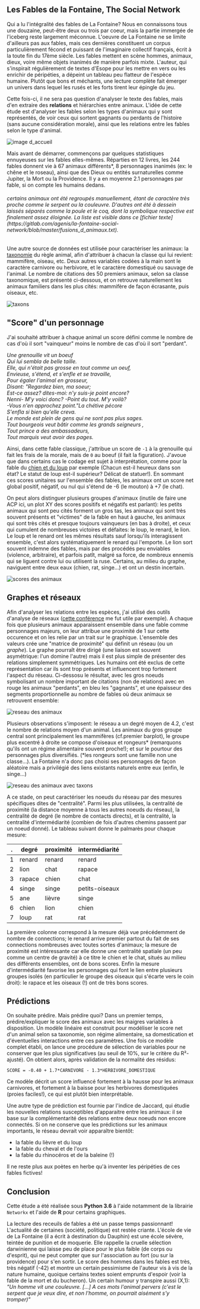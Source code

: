## Les Fables de la Fontaine, The Social Network

Qui a lu l'intégralité des fables de La Fontaine? Nous en connaissons tous une douzaine, peut-être deux ou trois par coeur, mais la partie immergée de l'iceberg reste largement méconnue. L'oeuvre de La Fontaine ne se limite d'ailleurs pas aux fables, mais ces dernières constituent un corpus particulièrement fécond et puissant de l'imaginaire collectif français, écrit à la toute fin du 17ème siècle. Les fables mettent en scène hommes, animaux, dieux, voire même objets inanimés de manière parfois mixte. L'auteur, qui s'inspirait régulièrement de textes d'Esope pour les mettre en vers ou les enrichir de péripéties, a dépeint un tableau peu flatteur de l'espèce humaine. Plutôt que bons et méchants, une lecture complète fait émerger un univers dans lequel les rusés et les forts tirent leur épingle du jeu.

Cette fois-ci, il ne sera pas question d'analyser le texte des fables, mais d'en extraire des **relations** et hiérarchies entre animaux. L'idée de cette étude est d'analyser les fables selon les types d'animaux qui y sont représentés, de voir ceux qui sortent gagnants ou perdants de l'histoire (sans aucune considération morale), ainsi que les relations entre les fables selon le type d'animal. 

![image d_accueil](lion_illustration.png)

Mais avant de démarrer, commençons par quelques statistiques ennuyeuses sur les fables elles-mêmes. Réparties en 12 livres, les 244 fables donnent vie à 67 animaux différents\*, 8 personnages inanimés (ex: le chêne et le roseau), ainsi que des Dieux ou entités surnaturelles comme Jupiter, la Mort ou la Providence. Il y a en moyenne 2.1 personnages par fable, si on compte les humains dedans.

<h6> <i> certains animaux ont été regroupés manuellement, étant de caractère très proche comme le serpent ou la couleuvre. D'autres ont été à dessein laissés séparés comme la poule et le coq, dont la symbolique respective est finalement assez éloignée. La liste est visible dans ce [fichier texte](https://gitlab.com/agenis/la-fontaine-social-network/blob/master/fusions_d_animaux.txt). </h6> </i> 

Une autre source de données est utilisée pour caractériser les animaux: la [taxonomie](http://informations-documents.com/environnement.ecole/regne_animal_1.htm) du règle animal, afin d'attribuer à chacun la classe qui lui revient: mammifère, oiseau, etc. Deux autres variables codées à la main sont le caractère carnivore ou herbivore, et le caractère domestiqué ou sauvage de l'animal. Le nombre de citations des 50 premiers animaux, selon sa classe taxonomique, est présenté ci-dessous, et on retrouve naturellement les animaux familiers dans les plus cités: mammifère de façon écrasante, puis oiseaux, etc.

![taxons](apparitions.png)

## "Score" d'un personnage

J'ai souhaité attribuer à chaque animal un score défini comme le nombre de cas d'où il sort "vainqueur" moins le nombre de cas d'où il sort "perdant". 

<i>*Une grenouille vit un boeuf* <br />
Qui lui sembla de belle taille. <br />
Elle, qui n'était pas grosse en tout comme un oeuf,<br />
Envieuse, s'étend, et s'enfle et se travaille,<br />
Pour égaler l'animal en grosseur,<br />
Disant: "Regardez bien, ma soeur;<br />
Est-ce assez? dites-moi: n'y suis-je point encore?<br />
Nenni- M'y voici donc? -Point du tout. M'y voilà?<br />
-Vous n'en approchez point."La chétive pécore<br />
S'enfla si bien qu'elle creva.<br />
Le monde est plein de gens qui ne sont pas plus sages.<br />
Tout bourgeois veut bâtir comme les grands seigneurs ,<br />
Tout prince a des ambassadeurs,<br />
Tout marquis veut avoir des pages.</i>

Ainsi, dans cette fable classique, j'attribue un score de `-1` à la grenouille qui fait les frais de la morale, mais de `0` au boeuf (il fait la figuration). J'avoue que dans certains cas le codage est sujet à interprétation, comme pour la fable du [chien et du loup](http://www.la-fontaine-ch-thierry.net/loupchien.htm) par exemple (Chacun est-il heureux dans son état? Le statut de loup est-il supérieur? Délicat de statuer!). En sommant ces scores unitaires sur l'ensemble des fables, les animaux ont un score net global positif, négatif, ou nul qui s'étend de -6 (le mouton) à +7 (le chat). 

On peut alors distinguer plusieurs groupes d'animaux (inutile de faire une ACP ici, un plot XY des scores positifs et négatifs est parlant): les petits animaux qui sont peu cités forment un gros tas, les animaux qui sont très souvent présents et "victimes" de la fable en haut à gauche, les animaux qui sont très cités et presque toujours vainqueurs (en bas à droite), et ceux qui cumulent de nombreuses victoires et défaites: le loup, le renard, le lion. Le loup et le renard ont les mêmes résultats sauf lorsqu'ils interagissent ensemble, c'est alors systématiquement le renard qui l'emporte. Le lion sort souvent indemne des fables, mais par des procédés peu enviables (violence, arbitraire), et parfois patît, malgré sa force, de nombreux ennemis qui se liguent contre lui ou utilisent la ruse. Certains, au milieu du graphe, naviguent entre deux eaux (chien, rat, singe...) et ont un destin incertain.

![scores des animaux](scores.png)

## Graphes et réseaux

Afin d'analyser les relations entre les espèces, j'ai utilisé des outils d'analyse de réseaux ([cette conférence](https://www.youtube.com/watch?v=7fsreJMy_pI) me fut utile par exemple). A chaque fois que plusieurs animaux apparaissent ensemble dans une fable comme personnages majeurs, on leur attribue une proximité de 1 sur cette occurence et on les relie par un trait sur le graphique. L'ensemble des valeurs crée une "matrice de proximité" qui définit un réseau (ou un *graphe*). Le graphe pourraît être dirigé (une liaison est souvent asymétrique: l'un domine l'autre) mais il est plus simple de présenter des relations simplement symmétriques. Les humains ont été exclus de cette représentation car ils sont trop présents et influencent trop fortement l'aspect du réseau. Ci-dessosu le résultat, avec les gros noeuds symbolisant un nombre important de citations (non de relations) avec en rouge les animaux "perdants", en bleu les "gagnants", et une épaisseur des segments proportionnelle au nombre de fables où deux animaux se retrouvent ensemble:

![reseau des animaux](reseau_animaux.png)

Plusieurs observations s'imposent: le réseau a un degré moyen de 4.2, c'est le nombre de relations moyen d'un animal. Les animaux du gros groupe central sont principalement les mammifères (cf.premier barplot), le groupe plus excentré à droite se compose d'oiseaux et rongeurs\* (remarquons qu'ils ont un régime alimentaire souvent proche!); et sur le pourtour des personnages plus diversifiés. (\*les rongeurs sont une famille non une classe...). La Fontaine n'a donc pas choisi ses personnages de façon aléatoire mais a privilégié des liens existants naturels entre eux (enfin, le singe...)

![reseau des animaux avec taxons](reseau_animaux_taxons.png)

A ce stade, on peut caractériser les noeuds du réseau par des mesures spécifiques dites de "centralité". Parmi les plus utilisées, la centralité de proximité (la distance moyenne à tous les autres noeuds du réseau), la centralité de degré (le nombre de contacts directs), et la centralité, la centralité d'intermédiarité (combien de fois d'autres chemins passent par un noeud donné). Le tableau suivant donne le palmarès pour chaque mesure:

| . | degré  | proximité | intermédiarité |
|---|--------|-----------|----------------|
| 1 | renard | renard    | renard         |
| 2 | lion   | chat      | rapace         |
| 3 | rapace | chien     | chat           |
| 4 | singe  | singe     | petits-oiseaux |
| 5 | ane    | lièvre    | singe          |
| 6 | chien  | lion      | chien          |
| 7 | loup   | rat       | rat            |

La première colonne correspond à la mesure déjà vue précédemment de nombre de connections; le renard arrive premier partout du fait de ses connections nombreuses avec toutes sortes d'animaux; la mesure de proximité est intéressante car elle donne une centralité spatiale (un peu comme un centre de gravité) à ce titre le chien et le chat, situés au milieu des différents ensembles, ont de bons scores. Enfin la mesure d'intermédiarité favorise les personnages qui font le lien entre plusieurs groupes isolés (en particulier le groupe des oiseaux qui s'écarte vers le coin droit): le rapace et les oiseaux (!) ont de très bons scores. 

## Prédictions

On souhaite prédire. Mais prédire quoi? Dans un premier temps, prédire/expliquer le score des animaux avec les maigres variables à disposition. Un modèle linéaire est construit pour modéliser le score net d'un animal selon sa taxonomie, son régime alimentaire, sa domestication et d'éventuelles interactions entre ces paramètres. Une fois ce modèle complet établi, on lance une procédure de sélection de variables pour ne conserver que les plus significatives (au seuil de 10%, sur le critère du R²-ajusté). On obtient alors, après validation de la normalité des résidus:

`SCORE = -0.40 + 1.7*CARNIVORE - 1.3*HERBIVORE_DOMESTIQUE`

Ce modèle décrit un score influencé fortement à la hausse pour les animaux carnivores, et fortement à la baisse pour les herbivores domestiquées (proies faciles!), ce qui est plutôt bien interprétable.

Une autre type de prédiction est fournie par l'indice de Jaccard, qui étudie les nouvelles relations susceptibles d'apparaitre entre les animaux: il se base sur la complémentarité des relations entre deux noeuds non encore connectés. Si on ne conserve que les prédictions sur les animaux importants, le réseau devrait voir apparaître bientôt:
- la fable du lièvre et du loup
- la fable du cheval et de l'ours
- la fable du rhinocéros et de la baleine (!)

Il ne reste plus aux poètes en herbe qu'à inventer les péripéties de ces fables fictives!

## Conclusion

Cette étude a été réalisée sous **Python 3.6** à l'aide notamment de la librairie `Networkx` et l'aide de **R** pour certains graphiques. 

La lecture des receuils de fables a été un passe temps passionnant! L'actualité de certaines (société, politique) est restée criante. L'école de vie de La Fontaine (il a écrit à destination du Dauphin) est une école sévère, teintée de punition et de moquerie. Elle rappelle la cruelle sélection darwinienne qui laisse peu de place pour le plus faible (de corps ou d'esprit), qui ne peut compter que sur l'association au fort (ou sur la providence) pour s'en sortir. Le score des hommes dans les fables est très, très négatif (-42) et montre un certain pessimisme de l'auteur vis à vis de la nature humaine, quoique certains textes soient emprunts d'espoir (voir la fable de la mort et du bucheron). Un certain humour y transpire aussi (X,1): *"Un homme vit une couleuvre. [...] A ces mots l'animal pervers (c'est le serpent que je veux dire, et non l'homme, on pourrait aisément s'y tromper)"*



